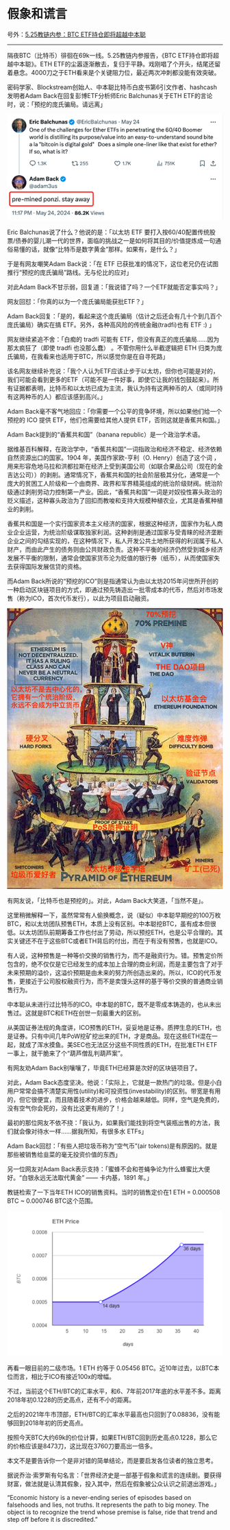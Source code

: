 # 假象和谎言

号外：[5.25教链内参：BTC ETF持仓即将超越中本聪](http://rd.liujiaolian.com/i/20240525)

* * *

隔夜BTC（比特币）徘徊在69k一线。5.25教链内参报告，《BTC ETF持仓即将超越中本聪》。ETH ETF的尘嚣逐渐散去，复归于平静。戏刚唱了个开头，结尾还留着悬念。4000刀之于ETH看来是个关键阻力位，最近两次冲刺都没能有效突破。

密码学家、Blockstream创始人、中本聪比特币白皮书第6引文作者、hashcash发明者Adam Back在回复彭博ETF分析师Eric Balchunas关于ETH ETF的言论时，说：「预挖的庞氏骗局。请远离」

![](2024-05-26-A01.png)

Eric Balchunas说了什么？他说的是：「以太坊 ETF 要打入按60/40配置传统股票/债券的婴儿潮一代的世界，面临的挑战之一是如何将其目的/价值提炼成一句通俗易懂的话，就像“比特币是数字黄金”那样。如果有，是什么？」

于是有网友嘲笑Adam Back说：「在 ETF 已获批准的情况下，这位老兄仍在试图推行“预挖的庞氏骗局”路线。无与伦比的应对」

对此Adam Back不甘示弱，回复道：「我说错了吗？一个ETF就能否定事实吗？」

网友回怼：「你真的以为一个庞氏骗局能获批ETF？」

Adam Back回复：「是的，看起来这个庞氏骗局（估计之后还会有几十个到几百个庞氏骗局）确实在搞 ETF。另外，各种高风险的传统金融(tradfi)也有 ETF :) 」

网友继续紧追不舍：「白痴的 tradfi 可能有 ETF，但没有真正的庞氏骗局......因为那太疯狂了（即使 tradfi 也没那么蠢） 。不管你用什么半截逻辑把 ETH 归类为庞氏骗局，在我看来也适用于BTC，所以感觉你是在自寻死路」

该名网友继续补充说：「我个人认为ETF应该止步于以太坊，但你也可能是对的，我们可能会看到更多的ETF（可能不是一件好事，即使它让我的钱包鼓起来）。所有证据都表明，比特币和以太坊已成为主流，我认为持有这两种币的人（或同时持有这两种币的人）都应该感到高兴。」

Adam Back毫不客气地回应：「你需要一个公平的竞争环境，所以如果他们给一个预挖的 ICO 提供 ETF，他们也需要给其他人提供 ETF，否则这就是香蕉共和国。」

Adam Back提到的“香蕉共和国”（banana republic）是一个政治学术语。

据维基百科解释，在政治学中，“香蕉共和国”一词指政治和经济不稳定、经济依赖自然资源出口的国家。1904 年，美国作家欧-亨利（O. Henry）创造了这个词 ，用来形容危地马拉和洪都拉斯在经济上受到美国公司（如联合果品公司（现在的金吉达公司））的剥削。通常情况下，香蕉共和国的社会阶层极其分化，通常是一个庞大的贫困工人阶级和一个由商界、政界和军界精英组成的统治阶级财阀。统治阶级通过剥削劳动力控制第一产业。因此，“香蕉共和国”一词是对奴役性寡头政治的贬义描述，这种寡头政治为了回扣而教唆和支持大规模种植农业，尤其是香蕉种植业的剥削。

香蕉共和国是一个实行国家资本主义经济的国家，根据这种经济，国家作为私人商业企业运营，为统治阶级谋取独家利润。这种剥削是通过国家与受青睐的经济垄断企业之间的勾结实现的，在这种情况下，私人开发公共土地所获得的利润属于私人财产，而由此产生的债务则由公共财政负责。这种不平衡的经济仍然受到城乡经济发展不平衡的限制，通常会使国家货币沦为贬值的银行券（纸币），从而使国家失去获得国际发展信贷的资格。

而Adam Back所说的“预挖的ICO”则是指通常认为由以太坊2015年问世所开创的一种启动区块链项目的方式，即通过预先铸造出一批零成本的代币，然后对市场发售（称为ICO，首次代币发行），以此为项目启动融资。

![](2024-05-26-A02.jpeg)

有网友说，「比特币也是预挖的」。对此，Adam Back大笑道，「当然不是」。

这里稍微解释一下，虽然常常有人偷换概念，说（疑似）中本聪早期挖的100万枚BTC，和以太坊团队预售ETH，本质上没有区别。中本聪挖BTC，虽有成本但很低。以太坊团队前期筹备工作也付出了劳动，所以预挖ETH，也是公平合理的。其实关键还不在于这些BTC或者ETH背后的付出，而在于有没有预售，也就是ICO。

有人说，这种预售是一种等价交换的销售行为，而不是融资行为。错。预售定价所包含的，绝不仅仅是它已经发生的成本加上合理的商业利润，而是主要包含了对于未来预期的溢价，这溢价预期是由未来的努力所创造出来的。所以，ICO的代币发售，更接近于公司股权融资行为，而不是卖馒头这样的基于等价交换的普通商业销售行为。

中本聪从未进行过比特币的ICO。中本聪的BTC，既不是零成本铸造的，也从未出售过。这就是BTC和ETH在创世一刻最重大的区别。

从美国证券法规的角度讲，ICO预售的ETH，妥妥地是证券。质押生息的ETH，也是证券。只有中间几年PoW挖矿挖出来的ETH，才是商品。现在这些ETH混在一起，就成了浑水摸鱼。美SEC也无法区分这些不同性质的ETH，在批准ETH ETF一事上，就干脆来了个“葫芦僧乱判葫芦案”。

有网友劝Adam Back别嚷嚷了，毕竟ETH已经算是次好的区块链项目了。

对此，Adam Back态度坚决。他说：「实际上，它就是一款热门的垃圾。但是小白用户常常会搞不清楚实用性(utility)和可投资性(investability)的区别。带宽是有用的，但它很便宜，而且随着技术的进步，价格会越来越低。同样，空气是免费的，没有空气你会死的，没有比这更有用的了！」

最初的那位网友不依不挠：「我认为，如果我们能找到将空气装瓶出售的方法，我们就会像对待水一样......据我所知，有很多水 ETFs」

Adam Back回怼：「有些人把垃圾币称为“空气币”(air tokens)是有原因的。就是那些被销售给韭菜的毫无投资价值的东西」

另一位网友对Adam Back表示支持：「蜜蜂不会和苍蝇争论为什么蜂蜜比大便好。“白银永远无法取代黄金” —— 卡内基，1891 年。」

教链检索了一下当年ETH ICO的销售资料。当时的销售定价在1 ETH = 0.000508 BTC ~ 0.000746 BTC这个范围。

![](2024-05-26-A03.png)

再看一眼目前的二级市场。1 ETH 约等于 0.05456 BTC。近10年过去，以BTC本位而言，相比于ICO有接近100x的增幅。

不过，当前这个ETH/BTC的汇率水平，和6、7年前2017年底的水平差不多。距离2018年初0.1228的历史高点，还有不小的距离。

之后的2021年牛市顶部，ETH/BTC的汇率水平最高也只回到了0.08836，没有能够回到2018年初的历史高点。

按照今天BTC大约69k的价位计算，如果ETH/BTC回到历史高点0.1228，那么它的价格应该是8473刀，这比现在3760刀要高出一倍多。

本文不是要告诉你一个是非对错的简单结论，而是要启发各位读者的独立思考。

据说乔治·索罗斯有句名言：「世界经济史是一部基于假象和谎言的连续剧。要获得财富，做法就是认清其假象，投入其中，然后在假象被公众认识之前退出游戏。」

“Economic history is a never-ending series of episodes based on falsehoods and lies, not truths. It represents the path to big money. The object is to recognize the trend whose premise is false, ride that trend and step off before it is discredited.”


